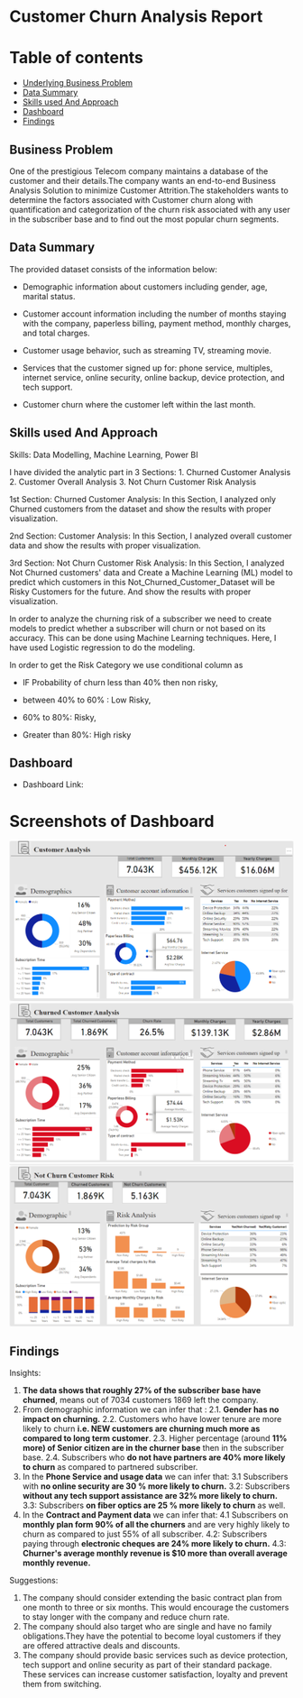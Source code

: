 # Customer Churn Analysis Report
# Table of contents
- [Underlying Business Problem](#probelem)
- [Data Summary](#summary)
-  [Skills used And Approach](#approach)
-  [Dashboard](#dashboard)
-  [Findings](#findings)

## Business Problem<a id="problem"></a>
One of the prestigious Telecom company maintains a database of the customer and their details.The company wants an end-to-end Business Analysis Solution to minimize Customer Attrition.The stakeholders wants to determine the factors associated with Customer churn along with quantification and categorization of the churn risk associated with any user in the subscriber base and to find out the most popular churn segments.

## Data Summary<a id="summary"></a>
The provided dataset consists of the information below:

- Demographic information about customers including gender, age, marital status.

- Customer account information including the number of months staying with the company, paperless billing, payment method, monthly charges, and total charges.

- Customer usage behavior, such as streaming TV, streaming movie.

- Services that the customer signed up for: phone service, multiples, internet service, online security, online backup, device protection, and tech support.

- Customer churn where the customer left within the last month.

## Skills used And Approach<a id="approach"></a>

Skills: Data Modelling, Machine Learning, Power BI

I have divided the analytic part in 3 Sections: 1. Churned Customer Analysis 2. Customer Overall Analysis 3. Not Churn Customer Risk Analysis

1st Section: Churned Customer Analysis: In this Section, I analyzed only Churned customers from the dataset and show the results with proper visualization.

2nd Section: Customer Analysis: In this Section, I analyzed overall customer data and show the results with proper visualization.

3rd Section: Not Churn Customer Risk Analysis: In this Section, I analyzed Not Churned customers' data and Create a Machine Learning (ML) model to predict which customers in this Not_Churned_Customer_Dataset will be Risky Customers for the future. And show the results with proper visualization.

In order to analyze the churning risk of a subscriber we need to create models to predict whether a subscriber will churn or not based on its accuracy. This can be done using Machine Learning techniques. Here, I have used Logistic regression to do the modeling.

In order to get the Risk Category we use conditional column as

- IF Probability of churn less than 40% then non risky,

- between 40% to 60% : Low Risky,

- 60% to 80%: Risky,

- Greater than 80%: High risky

## Dashboard<a id="dashboard"></a>
- Dashboard Link:
# Screenshots of Dashboard
![Customer Analysis](https://github.com/meghasolanki008/Customer-Churn-Analysis/blob/main/Overall%20Customer%20Analysis.png)
![Churn Customer Analysis](https://github.com/meghasolanki008/Customer-Churn-Analysis/blob/main/Churned%20Customers.png)
![Not Churn Customer Analysis](https://github.com/meghasolanki008/Customer-Churn-Analysis/blob/main/Not%20Churn%20Customers.png)

## Findings<a id="findings"></a>
Insights:
1. **The data shows that roughly 27% of the subscriber base have churned**, means out of 7034 customers 1869 left the company.
2.   From demographic information we can infer that :
     2.1. **Gender has no impact on churning.**
     2.2. Customers who have lower tenure are more likely to churn **i.e. NEW customers are churning much more as compared to long term customer**.
     2.3. Higher percentage (around **11% more) of Senior citizen are in the churner base** then in the subscriber base.
     2.4. Subscribers who **do not have partners are 40% more likely to churn** as compared to partnered subscriber.
3. In the **Phone Service and usage data** we can infer that:
   3.1 Subscribers with **no online security are 30 % more likely to churn.**
   3.2: Subscribers **without any tech support assistance are 32% more likely to churn.**
   3.3: Subscribers **on fiber optics are 25 % more likely to churn** as well.
4. In the **Contract and Payment data** we can infer that:
   4.1 Subscribers on **monthly plan form 90% of all the churners** and are very highly likely to churn as compared to just 55% of all subscriber.
   4.2: Subscribers paying through **electronic cheques are 24% more likely to churn.**
   4.3: **Churner's average monthly revenue is $10 more than overall average monthly revenue.**

Suggestions:
1. The company should consider extending the basic contract plan from one month to three or six months. This would encourage the customers to stay longer with the company and reduce churn rate.
2. The company should also target who are single and have no family obligations.They have the potential to become loyal customers if they are offered attractive deals and discounts.
3. The company should provide basic services such as device protection, tech support and online security as part of their standard package. These services can increase customer satisfaction, loyalty and prevent them from switching.

   



